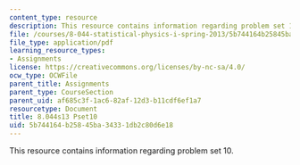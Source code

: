 ```yaml
---
content_type: resource
description: This resource contains information regarding problem set 10.
file: /courses/8-044-statistical-physics-i-spring-2013/5b744164b25845ba34331db2c80d6e18_MIT8_044S13_ps10.pdf
file_type: application/pdf
learning_resource_types:
- Assignments
license: https://creativecommons.org/licenses/by-nc-sa/4.0/
ocw_type: OCWFile
parent_title: Assignments
parent_type: CourseSection
parent_uid: af685c3f-1ac6-82af-12d3-b11cdf6ef1a7
resourcetype: Document
title: 8.044s13 Pset10
uid: 5b744164-b258-45ba-3433-1db2c80d6e18
---
```

This resource contains information regarding problem set 10.